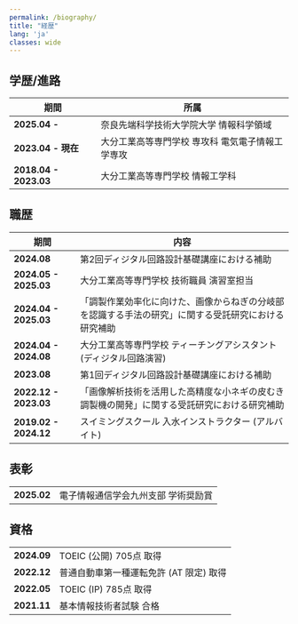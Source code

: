 ```yaml
---
permalink: /biography/
title: "経歴"
lang: 'ja'
classes: wide
---
```

## 学歴/進路

| 期間               | 所属                                                                                     |
|--------------------|----------------------------------------------------------------------------------------------|
| **2025.04 -**      | 奈良先端科学技術大学院大学 情報科学領域                                                      |
| **2023.04 - 現在** | 大分工業高等専門学校 専攻科 電気電子情報工学専攻                                          |
| **2018.04 - 2023.03** | 大分工業高等専門学校 情報工学科                                                              |


## 職歴

| 期間               | 内容                                                                                     |
|--------------------|----------------------------------------------------------------------------------------------|
| **2024.08** | 第2回ディジタル回路設計基礎講座における補助                                                  |
| **2024.05 - 2025.03** | 大分工業高等専門学校 技術職員 演習室担当                                                    |
| **2024.04 - 2025.03** | 「調製作業効率化に向けた、画像からねぎの分岐部を認識する手法の研究」に関する受託研究における研究補助 |
| **2024.04 - 2024.08** | 大分工業高等専門学校 ティーチングアシスタント (ディジタル回路演習)                          |
| **2023.08** | 第1回ディジタル回路設計基礎講座における補助                                                  |
| **2022.12 - 2023.03** | 「画像解析技術を活用した高精度な小ネギの皮むき調製機の開発」に関する受託研究における研究補助   |
| **2019.02 - 2024.12** | スイミングスクール 入水インストラクター (アルバイト)                                        |
## 表彰

|                |                                                                                      |
|--------------------|----------------------------------------------------------------------------------------------|
| **2025.02**        | 電子情報通信学会九州支部 学術奨励賞                                                      |

## 資格

|                |                                                                                      |
|--------------------|----------------------------------------------------------------------------------------------|
| **2024.09**        | TOEIC (公開) 705点 取得                                                                   |
| **2022.12**        | 普通自動車第一種運転免許 (AT 限定) 取得                                                  |
| **2022.05**        | TOEIC (IP) 785点 取得                                                                     |
| **2021.11**        | 基本情報技術者試験 合格                                                                   |

